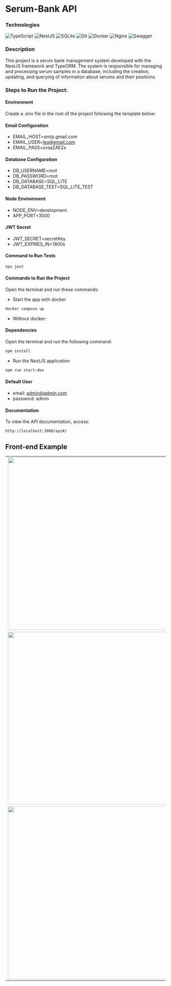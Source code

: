 # Serum-Bank API

### Technologies

![TypeScript](https://img.shields.io/badge/typescript-%23007ACC.svg?style=for-the-badge&logo=typescript&logoColor=white)
![NestJS](https://img.shields.io/badge/nestjs-%23E0234E.svg?style=for-the-badge&logo=nestjs&logoColor=white)
![SQLite](https://img.shields.io/badge/sqlite-%2307405e.svg?style=for-the-badge&logo=sqlite&logoColor=white)
![Git](https://img.shields.io/badge/git-%23F05033.svg?style=for-the-badge&logo=git&logoColor=white)
![Docker](https://img.shields.io/badge/docker-%230db7ed.svg?style=for-the-badge&logo=docker&logoColor=white)
![Nginx](https://img.shields.io/badge/nginx-%23009639.svg?style=for-the-badge&logo=nginx&logoColor=white)
![Swagger](https://img.shields.io/badge/-Swagger-%23Clojure?style=for-the-badge&logo=swagger&logoColor=white)

### Description

This project is a serum bank management system developed with the NestJS framework and TypeORM. The system is responsible for managing and processing serum samples in a database, including the creation, updating, and querying of information about serums and their positions.

### Steps to Run the Project:

#### Environment

Create a .env file in the root of the project following the template below:

#### Email Configuration

- EMAIL_HOST=smtp.gmail.com
- EMAIL_USER=leo@email.com
- EMAIL_PASS=xxsaZAE2x

#### Database Configuration

- DB_USERNAME=root
- DB_PASSWORD=root
- DB_DATABASE=SQL_LITE
- DB_DATABASE_TEST=SQL_LITE_TEST

#### Node Environment

- NODE_ENV=development
- APP_PORT=3000

#### JWT Secret

- JWT_SECRET=secretKey
- JWT_EXPIRES_IN=1800s

#### Command to Run Tests

```bash
npx jest
```

#### Commands to Run the Project

Open the terminal and run these commands:

- Start the app with docker

```bash
docker compose up
```

- Without docker:

#### Dependencies

Open the terminal and run the following command:

```bash
npm install
```

- Run the NestJS application

```bash
npm run start:dev
```

#### Default User

- email: admin@admin.com
- password: admin

#### Documentation

To view the API documentation, access:

```
http://localhost:3000/api#/
```
## Front-end Example

<div align="center">
  <table>
    <tr>
      <td><img src="https://github.com/user-attachments/assets/aee8b9f6-c09c-4d75-b53d-4807a06b8d51" width="540px" /></td>
      <td><img src="https://github.com/user-attachments/assets/50fb9f85-dfb7-45cb-9561-425c18cad52c" width="540px" /></td>
    </tr>
    <tr>
      <td><img src="https://github.com/user-attachments/assets/bbd7a757-d1c1-4aa8-9f59-6b2e355ec1fd" width="540px" /></td>
      <td><img src="https://github.com/user-attachments/assets/bf239660-f335-4398-81da-8873330ad422" width="540px" /></td>
    </tr>
    <tr>
      <td><img src="https://github.com/user-attachments/assets/68c974b8-baf6-441c-b522-5fc874ed36fe" width="540px" /></td>
    </tr>
  </table>
</div>



